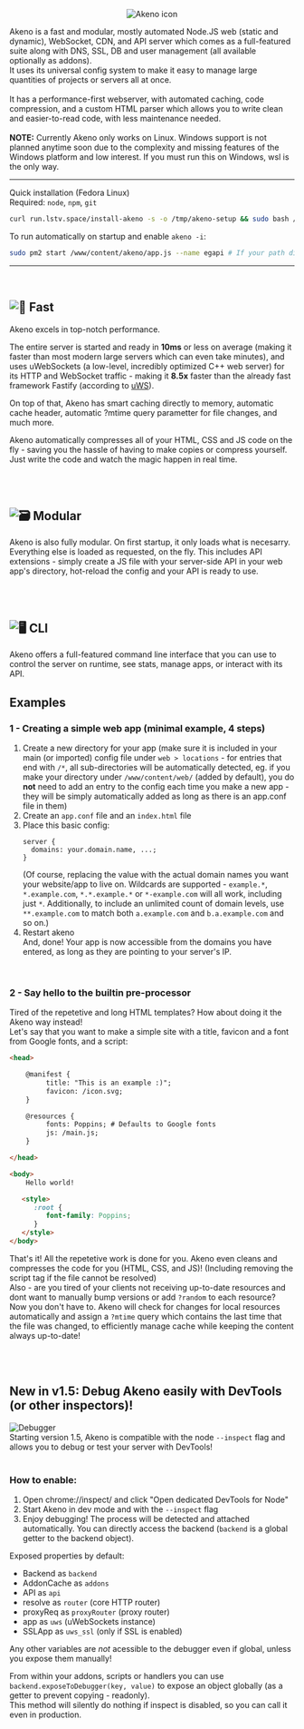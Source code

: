 <p align="center"><img src="https://github.com/the-lstv/Akeno/assets/62482747/d29fb374-aef6-444f-88b1-43aede48fe41" alt="Akeno icon"></p>

Akeno is a fast and modular, mostly automated Node.JS web (static and dynamic), WebSocket, CDN, and API server which comes as a full-featured suite along with DNS, SSL, DB and user management (all available optionally as addons).<br>
It uses its universal config system to make it easy to manage large quantities of projects or servers all at once.<br>
<br>
It has a performance-first webserver, with automated caching, code compression, and a custom HTML parser which allows you to write clean and easier-to-read code, with less maintenance needed.
<br><br>**NOTE:** Currently Akeno only works on Linux. Windows support is not planned anytime soon due to the complexity and missing features of the Windows platform and low interest. If you must run this on Windows, wsl is the only way.<br>

---
Quick installation (Fedora Linux) <br>
Required: `node`, `npm`, `git`
```sh
curl run.lstv.space/install-akeno -s -o /tmp/akeno-setup && sudo bash /tmp/akeno-setup
```
To run automatically on startup and enable `akeno -i`:
```sh
sudo pm2 start /www/content/akeno/app.js --name egapi # If your path differs from the default, replace it.
```

---
<br>

![🚀 Fast](https://github.com/the-lstv/Akeno/assets/62482747/d7f3466c-c833-4fca-a57b-e93f7aca0882)
---

Akeno excels in top-notch performance.

The entire server is started and ready in **10ms** or less on average (making it faster than most modern large servers which can even take minutes), and uses uWebSockets (a low-level, incredibly optimized C++ web server) for its HTTP and WebSocket traffic - making it **8.5x** faster than the already fast framework Fastify (according to [uWS](https://github.com/uNetworking/uWebSockets.js)).

On top of that, Akeno has smart caching directly to memory, automatic cache header, automatic ?mtime query parametter for file changes, and much more.

Akeno automatically compresses all of your HTML, CSS and JS code on the fly - saving you the hassle of having to make copies or compress yourself.
Just write the code and watch the magic happen in real time.


<br><br>


![🗃️ Modular](https://github.com/the-lstv/Akeno/assets/62482747/dceb9b55-d46d-468b-9338-95369bb568d7)
---
Akeno is also fully modular. On first startup, it only loads what is necesarry. Everything else is loaded as requested, on the fly.
This includes API extensions - simply create a JS file with your server-side API in your web app's directory, hot-reload the config and your API is ready to use.


<br><br>


![🖥️ CLI](https://github.com/the-lstv/Akeno/assets/62482747/924f2a21-91f4-4a42-9c22-bbe25f44ec48)
---
Akeno offers a full-featured command line interface that you can use to control the server on runtime, see stats, manage apps, or interact with its API.

## Examples
### 1 - Creating a simple web app (minimal example, 4 steps)
1. Create a new directory for your app
   (make sure it is included in your main (or imported) config file under `web > locations` - for entries that end with `/*`, all sub-directories will be automatically detected, eg. if you make your directory under `/www/content/web/` (added by default), you do **not** need to add an entry to the config each time you make a new app - they will be simply automatically added as long as there is an app.conf file in them)
2. Create an `app.conf` file and an `index.html` file
3. Place this basic config:
   ```
   server {
     domains: your.domain.name, ...;
   }
   ```
   (Of course, replacing the value with the actual domain names you want your website/app to live on. Wildcards are supported - `example.*`, `*.example.com`, `*.*.example.*` or `*-example.com` will all work, including just `*`. Additionally, to include an unlimited count of domain levels, use `**.example.com` to match both `a.example.com` and `b.a.example.com` and so on.)
4. Restart akeno<br>
And, done! Your app is now accessible from the domains you have entered, as long as they are pointing to your server's IP.


<br>


### 2 - Say hello to the builtin pre-processor
Tired of the repetetive and long HTML templates? How about doing it the Akeno way instead!<br>
Let's say that you want to make a simple site with a title, favicon and a font from Google fonts, and a script:
```html
<head>

    @manifest {
         title: "This is an example :)";
         favicon: /icon.svg;
    }

    @resources {
         fonts: Poppins; # Defaults to Google fonts
         js: /main.js;
    }

</head>

<body>
    Hello world!

   <style>
      :root {
         font-family: Poppins;
      }
   </style>
</body>
```
That's it! All the repetetive work is done for you. Akeno even cleans and compresses the code for you (HTML, CSS, and JS)! (Including removing the script tag if the file cannot be resolved)<br>
Also - are you tired of your clients not receiving up-to-date resources and dont want to manually bump versions or add `?random` to each resource? Now you don't have to. Akeno will check for changes for local resources automatically and assign a `?mtime` query which contains the last time that the file was changed, to efficiently manage cache while keeping the content always up-to-date!
<br>



<br><br>
## New in v1.5: Debug Akeno easily with DevTools (or other inspectors)! 
![Debugger](https://github.com/user-attachments/assets/c659ef12-eb18-4679-a94c-6bc1f7ff4bbd) <br>
Starting version 1.5, Akeno is compatible with the node `--inspect` flag and allows you to debug or test your server with DevTools!<br><br>
### How to enable:
1. Open chrome://inspect/ and click "Open dedicated DevTools for Node"
2. Start Akeno in dev mode and with the `--inspect` flag
3. Enjoy debugging! The process will be detected and attached automatically. You can directly access the backend (`backend` is a global getter to the backend object).

Exposed properties by default:
- Backend as `backend`
- AddonCache as `addons`
- API as `api`
- resolve as `router` (core HTTP router)
- proxyReq as `proxyRouter` (proxy router)
- app as `uws` (uWebSockets instance)
- SSLApp as `uws_ssl` (only if SSL is enabled)<br>

Any other variables are *not* acessible to the debugger even if global, unless you expose them manually!<br>

From within your addons, scripts or handlers you can use `backend.exposeToDebugger(key, value)` to expose an object globally (as a getter to prevent copying - readonly).<br>
This method will silently do nothing if inspect is disabled, so you can call it even in production.
